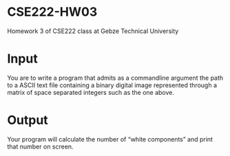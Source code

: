 # CSE222-HW03
Homework 3 of CSE222 class at Gebze Technical University

# Input

You are to write a program that admits as a commandline argument the path to a ASCII text file containing a binary digital image represented through a matrix of space separated integers such as the one above.

# Output

Your program will calculate the number of “white components” and print that number on screen.
